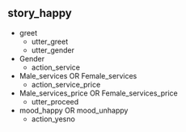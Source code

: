 ## story_happy        
* greet     
  - utter_greet
  - utter_gender
* Gender
  - action_service 
* Male_services OR Female_services
  - action_service_price           
* Male_services_price OR Female_services_price 
  - utter_proceed
* mood_happy OR mood_unhappy
  - action_yesno
